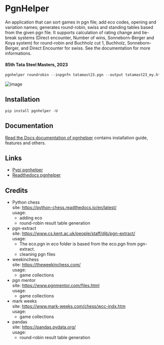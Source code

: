 # PgnHelper
An application that can sort games in pgn file; add eco codes, opening and variation names; generates round-robin, swiss and standing tables based from the given pgn file. It supports calculation of rating change and tie-break systems (Direct encounter, Number of wins, Sonneborn-Berger and Koya system) for round-robin and Buchholz cut 1, Buchholz, Sonneborn-Berger, and Direct Encounter for swiss. See the documentation for more informations.

#### 85th Tata Steel Masters, 2023

```python
pgnhelper roundrobin --inpgnfn tatamast23.pgn --output tatamast23_my.html
```

![image](https://user-images.githubusercontent.com/22366935/214319855-f8b65c02-83a5-4cd6-93ea-e71b68afd325.png)


## Installation

```
pip install pgnhelper -U
```

## Documentation

[Read the Docs documentation of pgnhelper](https://pgnhelper.readthedocs.io/en/latest/index.html) contains installation guide, features and others.

## Links

* [Pypi pgnhelper](https://pypi.org/project/pgnhelper/)
* [Readthedocs pgnhelper](https://pgnhelper.readthedocs.io/en/latest/index.html)

## Credits
* Python chess  
  site: https://python-chess.readthedocs.io/en/latest/  
  usage:
    * adding eco
    * round-robin result table generation  
* pgn-extract  
  site: https://www.cs.kent.ac.uk/people/staff/djb/pgn-extract/  
  usage:
    * The eco.pgn in eco folder is based from the eco.pgn from pgn-extract.
    * cleaning pgn files  
* weekinchess  
  site: https://theweekinchess.com/  
  usage:
    * game collections  
* pgn mentor  
  site: https://www.pgnmentor.com/files.html  
  usage:
    * game collections  
* mark weeks  
  site: https://www.mark-weeks.com/chess/wcc-indx.htm  
  usage:  
    * game collections  
* pandas  
  site: https://pandas.pydata.org/  
  usage:
    * round-robin result table generation
